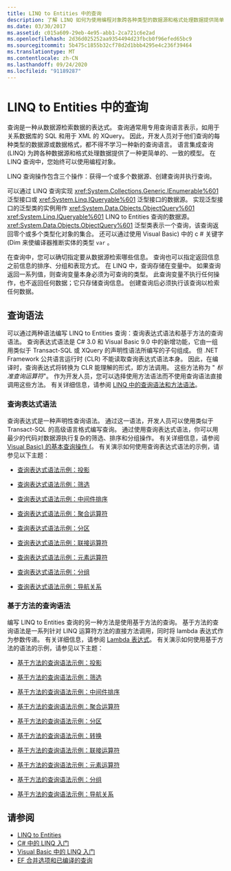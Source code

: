 ```yaml
---
title: LINQ to Entities 中的查询
description: 了解 LINQ 如何为使用编程对象跨各种类型的数据源和格式处理数据提供简单、一致的模型。
ms.date: 03/30/2017
ms.assetid: c015a609-29eb-4e95-abb1-2ca721c6e2ad
ms.openlocfilehash: 2d36d025252aa9354494d23fbcb0f96efed65bc9
ms.sourcegitcommit: 5b475c1855b32cf78d2d1bbb4295e4c236f39464
ms.translationtype: MT
ms.contentlocale: zh-CN
ms.lasthandoff: 09/24/2020
ms.locfileid: "91189287"
---
```

# <a name="queries-in-linq-to-entities"></a>LINQ to Entities 中的查询

查询是一种从数据源检索数据的表达式。 查询通常用专用查询语言表示，如用于关系数据库的 SQL 和用于 XML 的 XQuery。 因此，开发人员对于他们查询的每种类型的数据源或数据格式，都不得不学习一种新的查询语言。 语言集成查询 (LINQ) 为跨各种数据源和格式处理数据提供了一种更简单的、一致的模型。 在 LINQ 查询中，您始终可以使用编程对象。  
  
 LINQ 查询操作包含三个操作：获得一个或多个数据源、创建查询并执行查询。  
  
 可以通过 LINQ 查询实现 <xref:System.Collections.Generic.IEnumerable%601> 泛型接口或 <xref:System.Linq.IQueryable%601> 泛型接口的数据源。 实现泛型接口的泛型类的实例用作 <xref:System.Data.Objects.ObjectQuery%601> <xref:System.Linq.IQueryable%601> LINQ to Entities 查询的数据源。 <xref:System.Data.Objects.ObjectQuery%601> 泛型类表示一个查询，该查询返回零个或多个类型化对象的集合。 还可以通过使用 Visual Basic) 中的 c # 关键字 (Dim 来使编译器推断实体的类型 `var` 。  
  
 在查询中，您可以确切指定要从数据源检索哪些信息。 查询也可以指定返回信息之前信息的排序、分组和表现方式。 在 LINQ 中，查询存储在变量中。 如果查询返回一系列值，则查询变量本身必须为可查询的类型。 此查询变量不执行任何操作，也不返回任何数据；它只存储查询信息。 创建查询后必须执行该查询以检索任何数据。  
  
## <a name="query-syntax"></a>查询语法  

 可以通过两种语法编写 LINQ to Entities 查询：查询表达式语法和基于方法的查询语法。 查询表达式语法是 C# 3.0 和 Visual Basic 9.0 中的新增功能，它由一组用类似于 Transact-SQL 或 XQuery 的声明性语法所编写的子句组成。 但 .NET Framework 公共语言运行时 (CLR) 不能读取查询表达式语法本身。 因此，在编译时，查询表达式将转换为 CLR 能理解的形式，即方法调用。 这些方法称为 " *标准查询运算符*"。 作为开发人员，您可以选择使用方法语法而不使用查询语法直接调用这些方法。 有关详细信息，请参阅 [LINQ 中的查询语法和方法语法](../../../../../csharp/programming-guide/concepts/linq/query-syntax-and-method-syntax-in-linq.md)。  
  
### <a name="query-expression-syntax"></a>查询表达式语法  

 查询表达式是一种声明性查询语法。 通过这一语法，开发人员可以使用类似于 Transact-SQL 的高级语言格式编写查询。 通过使用查询表达式语法，你可以用最少的代码对数据源执行复杂的筛选、排序和分组操作。 有关详细信息，请参阅 [Visual Basic) 的基本查询操作 (](../../../../../visual-basic/programming-guide/concepts/linq/basic-query-operations.md)。 有关演示如何使用查询表达式语法的示例，请参见以下主题：  
  
- [查询表达式语法示例：投影](query-expression-syntax-examples-projection.md)  
  
- [查询表达式语法示例：筛选](query-expression-syntax-examples-filtering.md)  
  
- [查询表达式语法示例：中间件排序](query-expression-syntax-examples-ordering.md)  
  
- [查询表达式语法示例：聚合运算符](query-expression-syntax-examples-aggregate-operators.md)  
  
- [查询表达式语法示例：分区](query-expression-syntax-examples-partitioning.md)  
  
- [查询表达式语法示例：联接运算符](query-expression-syntax-examples-join-operators.md)  
  
- [查询表达式语法示例：元素运算符](query-expression-syntax-examples-element-operators.md)  
  
- [查询表达式语法示例：分组](query-expression-syntax-examples-grouping.md)  
  
- [查询表达式语法示例：导航关系](query-expression-syntax-examples-navigating-relationships.md)  
  
### <a name="method-based-query-syntax"></a>基于方法的查询语法  

 编写 LINQ to Entities 查询的另一种方法是使用基于方法的查询。 基于方法的查询语法是一系列针对 LINQ 运算符方法的直接方法调用，同时将 lambda 表达式作为参数传递。 有关详细信息，请参阅 [Lambda 表达式](../../../../../csharp/language-reference/operators/lambda-expressions.md)。 有关演示如何使用基于方法的语法的示例，请参见以下主题：  
  
- [基于方法的查询语法示例：投影](method-based-query-syntax-examples-projection.md)  
  
- [基于方法的查询语法示例：筛选](method-based-query-syntax-examples-filtering.md)  
  
- [基于方法的查询语法示例：中间件排序](method-based-query-syntax-examples-ordering.md)  
  
- [基于方法的查询语法示例：聚合运算符](method-based-query-syntax-examples-aggregate-operators.md)  
  
- [基于方法的查询语法示例：分区](method-based-query-syntax-examples-partitioning.md)  
  
- [基于方法的查询语法示例：转换](method-based-query-syntax-examples-conversion.md)  
  
- [基于方法的查询语法示例：联接运算符](method-based-query-syntax-examples-join-operators.md)  
  
- [基于方法的查询语法示例：元素运算符](method-based-query-syntax-examples-element-operators.md)  
  
- [基于方法的查询语法示例：分组](method-based-query-syntax-examples-grouping.md)  
  
- [基于方法的查询语法示例：导航关系](method-based-query-syntax-examples-navigating-relationships.md)  
  
## <a name="see-also"></a>请参阅

- [LINQ to Entities](linq-to-entities.md)
- [C# 中的 LINQ 入门](../../../../../csharp/programming-guide/concepts/linq/index.md)
- [Visual Basic 中的 LINQ 入门](../../../../../visual-basic/programming-guide/concepts/linq/getting-started-with-linq.md)
- [EF 合并选项和已编译的查询](/archive/blogs/dsimmons/ef-merge-options-and-compiled-queries)
